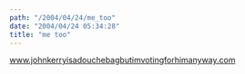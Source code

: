 ```yaml
---
path: "/2004/04/24/me_too" 
date: "2004/04/24 05:34:28" 
title: "me too" 
---
```

<p><a href="http://www.johnkerryisadouchebagbutimvotingforhimanyway.com/">www.johnkerryisadouchebagbutimvotingforhimanyway.com</a></p>